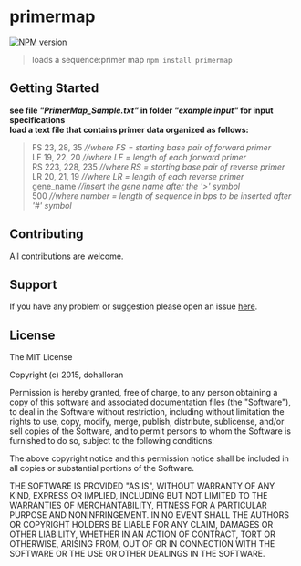 # primermap

[![NPM version](http://img.shields.io/npm/v/primermap.svg)](https://www.npmjs.org/package/primermap) 

> loads a sequence:primer map `npm install primermap`

## Getting Started
**see file _"PrimerMap_Sample.txt"_ in folder _"example input"_ for input specifications**  
**load a text file that contains primer data organized as follows:**

>FS 23, 28, 35  _//where FS = starting base pair of forward primer_  
>LF 19, 22, 20  _//where LF = length of each forward primer_  
>RS 223, 228, 235  _//where RS = starting base pair of reverse primer_  
>LR 20, 21, 19  _//where LR = length of each reverse primer_  
>gene_name  _//insert the gene name after the '>' symbol_  
>500  _//where number = length of sequence in bps to be inserted after '#' symbol_


## Contributing

All contributions are welcome.

## Support

If you have any problem or suggestion please open an issue [here](https://github.com/dohalloran/primermap/issues).

## License 

The MIT License

Copyright (c) 2015, dohalloran

Permission is hereby granted, free of charge, to any person
obtaining a copy of this software and associated documentation
files (the "Software"), to deal in the Software without
restriction, including without limitation the rights to use,
copy, modify, merge, publish, distribute, sublicense, and/or sell
copies of the Software, and to permit persons to whom the
Software is furnished to do so, subject to the following
conditions:

The above copyright notice and this permission notice shall be
included in all copies or substantial portions of the Software.

THE SOFTWARE IS PROVIDED "AS IS", WITHOUT WARRANTY OF ANY KIND,
EXPRESS OR IMPLIED, INCLUDING BUT NOT LIMITED TO THE WARRANTIES
OF MERCHANTABILITY, FITNESS FOR A PARTICULAR PURPOSE AND
NONINFRINGEMENT. IN NO EVENT SHALL THE AUTHORS OR COPYRIGHT
HOLDERS BE LIABLE FOR ANY CLAIM, DAMAGES OR OTHER LIABILITY,
WHETHER IN AN ACTION OF CONTRACT, TORT OR OTHERWISE, ARISING
FROM, OUT OF OR IN CONNECTION WITH THE SOFTWARE OR THE USE OR
OTHER DEALINGS IN THE SOFTWARE.
